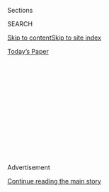 <div id="app">

<div>

<div>

<div>

<div class="NYTAppHideMasthead css-1q2w90k e1suatyy0">

<div class="section css-ui9rw0 e1suatyy2">

<div class="css-eph4ug er09x8g0">

<div class="css-6n7j50">

</div>

<span class="css-1dv1kvn">Sections</span>

<div class="css-10488qs">

<span class="css-1dv1kvn">SEARCH</span>

</div>

[Skip to content](#site-content)[Skip to site
index](#site-index)

</div>

<div class="css-10698na e1huz5gh0">

</div>

</div>

<div id="masthead-bar-one" class="section hasLinks css-15hmgas e1csuq9d3">

<div class="css-uqyvli e1csuq9d0">

</div>

<div class="css-1uqjmks e1csuq9d1">

</div>

<div class="css-9e9ivx">

[](https://myaccount.nytimes3xbfgragh.onion/auth/login?response_type=cookie&client_id=vi)

</div>

<div class="css-1bvtpon e1csuq9d2">

[Today’s
Paper](https://www.nytimes3xbfgragh.onion/section/todayspaper)

</div>

</div>

</div>

</div>

<div data-aria-hidden="false">

<div id="site-content" data-role="main">

<div>

<div class="css-1aor85t" style="opacity:0.000000001;z-index:-1;visibility:hidden">

<div class="css-1hqnpie">

<div class="css-epjblv">

<span class="css-17xtcya">[Opinion](/section/opinion)</span><span class="css-x15j1o">|</span><span class="css-fwqvlz">How
to Avoid the Coronavirus? Wash Your
Hands</span>

</div>

<div class="css-k008qs">

<div class="css-1iwv8en">

<span class="css-18z7m18"></span>

<div>

</div>

</div>

<span class="css-1n6z4y">https://nyti.ms/2vmSuIP</span>

<div class="css-1705lsu">

<div class="css-4xjgmj">

<div class="css-4skfbu" data-role="toolbar" data-aria-label="Social Media Share buttons, Save button, and Comments Panel with current comment count" data-testid="share-tools">

  - 
  - 
  - 
  - 
    
    <div class="css-6n7j50">
    
    </div>

  - 

</div>

</div>

</div>

</div>

</div>

</div>

<div class="css-13pd83m">

</div>

<div id="top-wrapper" class="css-1sy8kpn">

<div id="top-slug" class="css-l9onyx">

Advertisement

</div>

[Continue reading the main
story](#after-top)

<div class="ad top-wrapper" style="text-align:center;height:100%;display:block;min-height:250px">

<div id="top" class="place-ad" data-position="top" data-size-key="top">

</div>

</div>

<div id="after-top">

</div>

</div>

<div>

<div class="css-v5btjw etb61u70">

<div class="css-v05ibm etb61u71">

[Opinion](/section/opinion)

</div>

</div>

<div id="sponsor-wrapper" class="css-1hyfx7x">

<div id="sponsor-slug" class="css-19vbshk">

Supported by

</div>

[Continue reading the main
story](#after-sponsor)

<div id="sponsor" class="ad sponsor-wrapper" style="text-align:center;height:100%;display:block">

</div>

<div id="after-sponsor">

</div>

</div>

<div class="css-186x18t">

</div>

<div class="css-1vkm6nb ehdk2mb0">

# How to Avoid the Coronavirus? Wash Your Hands

</div>

I covered the SARS outbreak as a reporter in China, and I saw that
common sense is the best defense against viral illness.

<div class="css-18e8msd">

<div class="css-vp77d3 epjyd6m0">

<div class="css-1p10dcb ey68jwv0" data-aria-hidden="true">

[![Elisabeth
Rosenthal](https://static01.graylady3jvrrxbe.onion/images/2019/09/25/opinion/elisabeth-rosenthal/elisabeth-rosenthal-thumbLarge.png
"Elisabeth Rosenthal")](https://www.nytimes3xbfgragh.onion/by/elisabeth-rosenthal)

</div>

<div class="css-1baulvz">

By [<span class="css-1baulvz last-byline" itemprop="name">Elisabeth
Rosenthal</span>](https://www.nytimes3xbfgragh.onion/by/elisabeth-rosenthal)

<div class="css-8atqhb">

Ms. Rosenthal, a journalist and physician, is a contributing opinion
writer.

</div>

</div>

</div>

  - Jan. 28,
    2020

  - 
    
    <div class="css-4xjgmj">
    
    <div class="css-d8bdto" data-role="toolbar" data-aria-label="Social Media Share buttons, Save button, and Comments Panel with current comment count" data-testid="share-tools">
    
      - 
      - 
      - 
      - 
        
        <div class="css-6n7j50">
        
        </div>
    
      - 
    
    </div>
    
    </div>

</div>

<div class="css-79elbk" data-testid="photoviewer-wrapper">

<div class="css-z3e15g" data-testid="photoviewer-wrapper-hidden">

</div>

<div class="css-1a48zt4 ehw59r15" data-testid="photoviewer-children">

![<span class="css-cnj6d5 e1z0qqy90" itemprop="copyrightHolder"><span class="css-1ly73wi e1tej78p0">Credit...</span><span><span>Kim
Salt</span></span></span>](https://static01.graylady3jvrrxbe.onion/images/2020/01/28/opinion/28rosenthal/28rosenthal-articleLarge.jpg?quality=75&auto=webp&disable=upscale)

</div>

</div>

<div class="css-mdjrty">

[阅读简体中文版](https://cn.nytimes3xbfgragh.onion/opinion/20200131/coronavirus-prevention-tips/ "Read in Simplified Chinese")[閱讀繁體中文版](https://cn.nytimes3xbfgragh.onion/opinion/20200131/coronavirus-prevention-tips/zh-hant/ "Read in Traditional Chinese")

</div>

</div>

<div class="section meteredContent css-1r7ky0e" name="articleBody" itemprop="articleBody">

<div class="css-1fanzo5 StoryBodyCompanionColumn">

<div class="css-53u6y8">

Americans are watching with alarm as a new [coronavirus spreads in
China](https://www.nytimes3xbfgragh.onion/2020/01/29/business/china-coronavirus-economy.html)
and [cases pop up in the United
States](https://www.nytimes3xbfgragh.onion/interactive/2020/world/asia/china-wuhan-coronavirus-maps.html).
They are barraged with information about what kinds of masks are best to
prevent viral spread. Students are [handing out
masks](https://www.washingtonpost.com/world/coronavirus-china-live-updates/2020/01/25/0ca57a5e-3ed7-11ea-afe2-090eb37b60b1_story.html)
in Seattle. Masks [have run
out](https://www.kbtx.com/content/news/Local-drug-stores-out-of-face-masks-after-potential-case-of-Coronavirus-detected-567279461.html)
in Brazos County, Tex.

Hang on.

I’ve worked as an emergency room physician. And as a New York Times
correspondent in China, I covered the [SARS
outbreak](https://www.who.int/ith/diseases/sars/en/) in 2002 and 2003
during which a novel coronavirus first detected in Guangdong sickened
more than 8,000 people and killed more than 800. My two children
attended elementary school in Beijing throughout the outbreak.

Here are my main takeaways from that experience for ordinary people on
the ground:

1\. Wash your hands frequently.

2\. Don’t go to the office when you are sick. Don’t send your kids to
school or day care when they are ill, either.

Notice I didn’t say anything about masks. Having a mask with you as a
precaution makes sense if you are in the midst of an outbreak, as I was
when out reporting in the field during those months. But wearing it
constantly is another matter. I donned a mask when visiting hospitals
where SARS patients had been housed. I wore it in the markets where wild
animals that were the suspected source of the outbreak were being
butchered, blood droplets flying. I wore it in crowded enclosed spaces
that I couldn’t avoid, like airplanes and trains, as I traveled to
cities involved in the outbreak, like Guangzhou and Hong Kong. You never
know if the guy coughing and sneezing two rows ahead of you is ill or
just has an allergy.

</div>

</div>

<div class="css-1fanzo5 StoryBodyCompanionColumn">

<div class="css-53u6y8">

But outdoors, infections don’t spread well through the air. Those photos
of people walking down streets in China wearing masks are dramatic but
uninformed. And remember if a mask has, perchance, intercepted viruses
that would have otherwise ended up in your body, then the mask is
contaminated. So, in theory, to be protected maybe you should use a new
one for each outing.

The simple masks are better than nothing, but not all that effective,
since they don’t seal well. For anyone tempted to go out and buy the
gold standard, N95 respirators, note that they are uncomfortable.
Breathing is more work. It’s hard to talk to people. On one long flight
at the height of the outbreak, on which my few fellow passengers were
mostly epidemiologists trying to solve the SARS puzzle, many of us
(including me) wore our masks for the first couple of hours on the
flight. Then the food and beverage carts came.

Though viruses spread through droplets in the air, a bigger worry to me
was always transmission via what doctors call “fomites,” infected items.
A virus gets on a surface — a shoe or a doorknob or a tissue, for
example. You touch the surface and then next touch your face or rub your
nose. It’s a great way to acquire illness. So after walking in the
animal markets, I removed my shoes carefully and did not take them into
the hotel room. And of course I washed my hands immediately.

Remember, by all indications SARS, [which killed about 10
percent](https://www.washingtonpost.com/health/how-the-new-coronavirus-differs-from-sars-measles-and-ebola/2020/01/23/aac6bb06-3e1b-11ea-b90d-5652806c3b3a_story.html)
of those infected, was a deadlier virus than the new coronavirus
circulating now. So keep things in perspective.

Faced with SARS, many foreigners chose to leave Beijing or at least to
send their children back to the United States. Our family stayed, kids
included. We wanted them with us and didn’t want them to miss school,
especially during what would be their final year in China. But equally
important in making the decision was that the risk of getting SARS on an
airplane or in the airport seemed greater than being smart and careful
while staying put in Beijing.

</div>

</div>

<div class="css-1fanzo5 StoryBodyCompanionColumn">

<div class="css-53u6y8">

And we were: I stopped taking my kids to indoor playgrounds or crowded
malls or delicious but densely packed neighborhood Beijing restaurants.
Out of an abundance of caution we canceled a family vacation to Cambodia
— though my fear was less about catching SARS on the flight than that
one of the kids would have a fever from an ear infection upon our return
at a border screening, and would be stuck in a prolonged quarantine in
China. We instead took a vacation within China, where we carried masks
with us but didn’t use them except on a short domestic flight.

In time, during the SARS outbreak, the government shut down theaters and
schools in Beijing, as it is doing now in many Chinese cities because
these viruses are more easily transmitted in such crowded places.

But there was also a lot of irrational behavior: Entering a village on
the way to a hike near the Great Wall, our car was stopped by locals who
had set up a roadblock to check the temperature of all passengers. They
used an oral thermometer that was only minimally cleaned after each use.
What a great way to spread a virus.

The International School of Beijing, where my children were students,
was one of the few in the capital — perhaps the only one — that stayed
open throughout the SARS outbreak, though the classes were emptier,
since so many kids had departed to their home countries. It was a
studied but brave move, since a parent at the school had gotten SARS at
the very beginning of the outbreak on a flight back from Hong Kong. She
recovered fine, but it was close to home and families were scared.

The school instituted a bunch of simple precautionary policies: a stern
note to parents reminding them not to send a child to school who was
sick and warning them that students would be screened for fevers with
ear thermometers at the school door. There was no sharing of food at
lunch. The teacher led the kids in frequent hand washing throughout the
day at classroom sinks, while singing a prolonged “hand washing song” to
ensure they did more than a cursory pass under the faucet with water
only.

If a family left Beijing and came back, the child would have to stay at
home for an extended period before returning to class to make sure they
hadn’t caught SARS elsewhere.

With those precautions in place, I observed something of a public health
miracle: Not only did no child get SARS, but it seemed no student was
sick with anything at all for months on end. No stomach bugs. No common
colds. Attendance was more or less perfect.

The World Health Organization [declared the SARS outbreak
contained](https://www.history.com/this-day-in-history/world-health-organization-declares-sars-contained-worldwide)
in July 2003. But, oh, that those habits persisted. The best first-line
defenses against SARS or the new coronavirus or most any virus at all
are the ones that Grandma and common sense taught us, after all.

*The Times is committed to publishing* [*a diversity of
letters*](https://www.nytimes3xbfgragh.onion/2019/01/31/opinion/letters/letters-to-editor-new-york-times-women.html)
*to the editor. We’d like to hear what you think about this or any of
our articles. Here are some*
[*tips*](https://help.nytimes3xbfgragh.onion/hc/en-us/articles/115014925288-How-to-submit-a-letter-to-the-editor)*.
And here’s our email:*
[*letters@NYTimes.com*](mailto:letters@NYTimes.com)*.*

*Follow The New York Times Opinion section on*
[*Facebook*](https://www.facebookcorewwwi.onion/nytopinion)*,* [*Twitter
(@NYTopinion)*](http://twitter.com/NYTOpinion) *and*
[*Instagram*](https://www.instagram.com/nytopinion/)*.*

</div>

</div>

</div>

<div>

</div>

<div>

</div>

<div>

</div>

<div>

<div id="bottom-wrapper" class="css-1ede5it">

<div id="bottom-slug" class="css-l9onyx">

Advertisement

</div>

[Continue reading the main
story](#after-bottom)

<div id="bottom" class="ad bottom-wrapper" style="text-align:center;height:100%;display:block;min-height:90px">

</div>

<div id="after-bottom">

</div>

</div>

</div>

</div>

</div>

## Site Index

<div>

</div>

## Site Information Navigation

  - [© <span>2020</span> <span>The New York Times
    Company</span>](https://help.nytimes3xbfgragh.onion/hc/en-us/articles/115014792127-Copyright-notice)

<!-- end list -->

  - [NYTCo](https://www.nytco.com/)
  - [Contact
    Us](https://help.nytimes3xbfgragh.onion/hc/en-us/articles/115015385887-Contact-Us)
  - [Work with us](https://www.nytco.com/careers/)
  - [Advertise](https://nytmediakit.com/)
  - [T Brand Studio](http://www.tbrandstudio.com/)
  - [Your Ad
    Choices](https://www.nytimes3xbfgragh.onion/privacy/cookie-policy#how-do-i-manage-trackers)
  - [Privacy](https://www.nytimes3xbfgragh.onion/privacy)
  - [Terms of
    Service](https://help.nytimes3xbfgragh.onion/hc/en-us/articles/115014893428-Terms-of-service)
  - [Terms of
    Sale](https://help.nytimes3xbfgragh.onion/hc/en-us/articles/115014893968-Terms-of-sale)
  - [Site
    Map](https://spiderbites.nytimes3xbfgragh.onion)
  - [Help](https://help.nytimes3xbfgragh.onion/hc/en-us)
  - [Subscriptions](https://www.nytimes3xbfgragh.onion/subscription?campaignId=37WXW)

</div>

</div>

</div>

</div>
